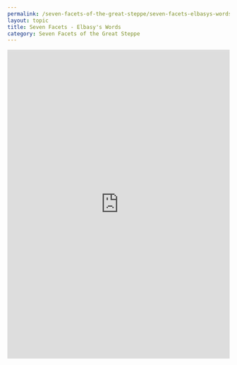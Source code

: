 ```yaml
---
permalink: /seven-facets-of-the-great-steppe/seven-facets-elbasys-words
layout: topic
title: Seven Facets - Elbasy's Words
category: Seven Facets of the Great Steppe
---
```


<iframe src="https://www.qazaqstan.io/ann/seven-facets-great-steppe/" width="100%" height="700px" style="display: block; margin: 0 auto; overflow-y: scroll;" frameborder="0"></iframe>
